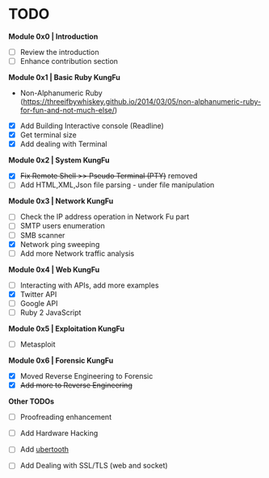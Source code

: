 # TODO

**Module 0x0 | Introduction**
- [ ] Review the introduction 
- [ ] Enhance contribution section

**Module 0x1 | Basic Ruby KungFu**
- Non-Alphanumeric Ruby (https://threeifbywhiskey.github.io/2014/03/05/non-alphanumeric-ruby-for-fun-and-not-much-else/)
- [x] Add Building Interactive console (Readline)
- [x] Get terminal size 
- [x] Add dealing with Terminal 

**Module 0x2 | System KungFu**
- [x] ~~Fix Remote Shell >> Pseudo Terminal (PTY)~~ removed 
- [ ] Add HTML,XML,Json file parsing - under file manipulation 

**Module 0x3 | Network KungFu**
- [ ] Check the IP address operation in Network Fu part
- [ ] SMTP users enumeration
- [ ] SMB scanner
- [x] Network ping sweeping
- [ ] Add more Network traffic analysis 

**Module 0x4 | Web KungFu**
- [ ] Interacting with APIs, add more examples 
- [x] Twitter API
- [ ] Google API
- [ ] Ruby 2 JavaScript 

**Module 0x5 | Exploitation KungFu**
- [ ] Metasploit 

**Module 0x6 | Forensic KungFu**
- [x] Moved Reverse Engineering to Forensic  
- [x] ~~Add more to Reverse Engineering~~ 

**Other TODOs**
- [ ] Proofreading enhancement
- [ ] Add Hardware Hacking
- [ ] Add [ubertooth](http://www.evilsocket.net/2015/02/12/rubertooth-a-complete-ruby-porting-of-the-ubertooth-libraries-and-utilities/) 
- [ ] Add Dealing with SSL/TLS (web and socket)



